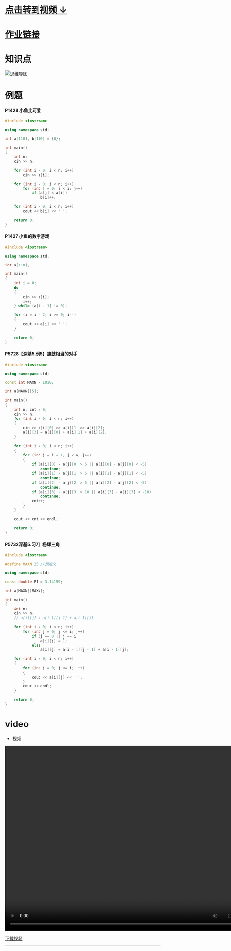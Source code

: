 # [点击转到视频 ↓ ](#video)

# [作业链接](https://www.luogu.com.cn/training/208270#problems)


#  知识点
![思维导图](https://c44bdf47ba484aa98328d13683451955.apig.cn-east-3.huaweicloudapis.com/USACO/usaco2023/4.syntax_array/array.png)

# 例题

#### P1428 小鱼比可爱
```cpp
#include <iostream>

using namespace std;

int a[110], b[110] = {0};

int main()
{
    int n;
    cin >> n;

    for (int i = 0; i < n; i++)
        cin >> a[i];

    for (int i = 0; i < n; i++)
        for (int j = 0; j < i; j++)
            if (a[j] < a[i])
                b[i]++;

    for (int i = 0; i < n; i++)
        cout << b[i] << ' ';

    return 0;
}
```

#### P1427 小鱼的数字游戏
```cpp
#include <iostream>

using namespace std;

int a[110];

int main()
{
    int i = 0;
    do
    {
        cin >> a[i];
        i++;
    } while (a[i - 1] != 0);

    for (i = i - 2; i >= 0; i--)
    {
        cout << a[i] << ' ';
    }

    return 0;
}

```

#### P5728【深基5.例5】旗鼓相当的对手
```cpp
#include <iostream>

using namespace std;

const int MAXN = 1010;

int a[MAXN][5];

int main()
{
    int n, cnt = 0;
    cin >> n;
    for (int i = 0; i < n; i++)
    {
        cin >> a[i][0] >> a[i][1] >> a[i][2];
        a[i][3] = a[i][0] + a[i][1] + a[i][2];
    }

    for (int i = 0; i < n; i++)
    {
        for (int j = i + 1; j < n; j++)
        {
            if (a[i][0] - a[j][0] > 5 || a[i][0] - a[j][0] < -5)
                continue;
            if (a[i][1] - a[j][1] > 5 || a[i][1] - a[j][1] < -5)
                continue;
            if (a[i][2] - a[j][2] > 5 || a[i][2] - a[j][2] < -5)
                continue;
            if (a[i][3] - a[j][3] > 10 || a[i][3] - a[j][3] < -10)
                continue;
            cnt++;
        }
    }

    cout << cnt << endl;

    return 0;
}
```
#### P5732深基5.习7】杨辉三角
```cpp
#include <iostream>

#define MAXN 25 //预定义

using namespace std;

const double PI = 3.14159;

int a[MAXN][MAXN];

int main()
{
    int n;
    cin >> n;
    // a[i][j] = a[i-1][j-1] + a[i-1][j]

    for (int i = 0; i < n; i++)
        for (int j = 0; j <= i; j++)
            if (j == 0 || j == i)
                a[i][j] = 1;
            else
                a[i][j] = a[i - 1][j - 1] + a[i - 1][j];

    for (int i = 0; i < n; i++)
    {
        for (int j = 0; j <= i; j++)
        {
            cout << a[i][j] << ' ';
        }
        cout << endl;
    }

    return 0;
}
```



# video

- 视频

<video src="https://c44bdf47ba484aa98328d13683451955.apig.cn-east-3.huaweicloudapis.com/Vidies/%E7%AC%AC4%E8%AF%BE.mp4" width="800px" height="600px" controls="controls"></video>

[下载视频](https://c44bdf47ba484aa98328d13683451955.apig.cn-east-3.huaweicloudapis.com/Vidies/%E7%AC%AC4%E8%AF%BE.mp4)


---
